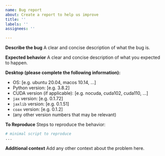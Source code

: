 ```yaml
---
name: Bug report
about: Create a report to help us improve
title: ''
labels: ''
assignees: ''

---
```


**Describe the bug**
A clear and concise description of what the bug is.

**Expected behavior**
A clear and concise description of what you expected to happen.

**Desktop (please complete the following information):**
 - OS: [e.g. ubuntu 20.04, macos 10.14, ...]
 - Python version: [e.g. 3.8.2]
 - CUDA version (if applicable): [e.g. nocuda, cuda102, cuda110, ...]
 - `jax` version: [e.g. 0.1.72]
 - `jaxlib` version: [e.g. 0.1.51]
 - `coax` version: [e.g. 0.1.2]
 - (any other version numbers that may be relevant)

**To Reproduce**
Steps to reproduce the behavior:
```python
# minimal script to reproduce
...
```

**Additional context**
Add any other context about the problem here.
